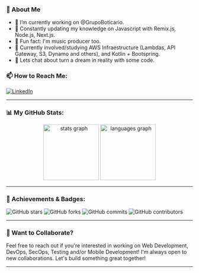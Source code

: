 ### 🚀 About Me

- 🔭 I’m currently working on @GrupoBoticario.
- 🌱 Constantly updating my knowledge on Javascript with Remix.js, Node.js, Next.js. 
- 👯 Fun fact: I'm music producer too.
- 🤔 Currently involved/studying AWS Infraestructure (Lambdas, API Gateway, S3, Dynamo and others), and Kotlin + Bootspring.
- 💬 Lets chat about turn a dream in reality with some code.

### 📫 How to Reach Me:
[![LinkedIn](https://img.shields.io/badge/LinkedIn-blue?style=for-the-badge&logo=linkedin)](https://www.linkedin.com/in/joaoemerson-profissional/)

---

### 📊 My GitHub Stats:

<div align="center">
  <img src="https://github-readme-stats.vercel.app/api?username=xoryus&hide_title=false&hide_rank=false&show_icons=true&include_all_commits=true&count_private=true&disable_animations=false&theme=dracula&locale=en&hide_border=false&order=1" height="150" alt="stats graph"  />
  <img src="https://github-readme-stats.vercel.app/api/top-langs?username=xoryus&locale=en&hide_title=false&layout=compact&card_width=320&langs_count=5&theme=dracula&hide_border=false&order=2" height="150" alt="languages graph"  />
</div>

---

### 🏅 Achievements & Badges:

![GitHub stars](https://img.shields.io/github/stars/xOryus?color=FFD700&style=for-the-badge)
![GitHub forks](https://img.shields.io/github/forks/xOryus/xOryus?color=blue&style=for-the-badge)
![GitHub commits](https://img.shields.io/github/commit-activity/y/xOryus/xOryus?color=brightgreen&style=for-the-badge)
![GitHub contributors](https://img.shields.io/github/contributors/xOryus/xOryus?color=green&style=for-the-badge)

---

### 🌟 Want to Collaborate?
Feel free to reach out if you're interested in working on Web Development, DevOps, SecOps, Testing and/or Mobile Development! I'm always open to new collaborations. Let's build something great together!

---
